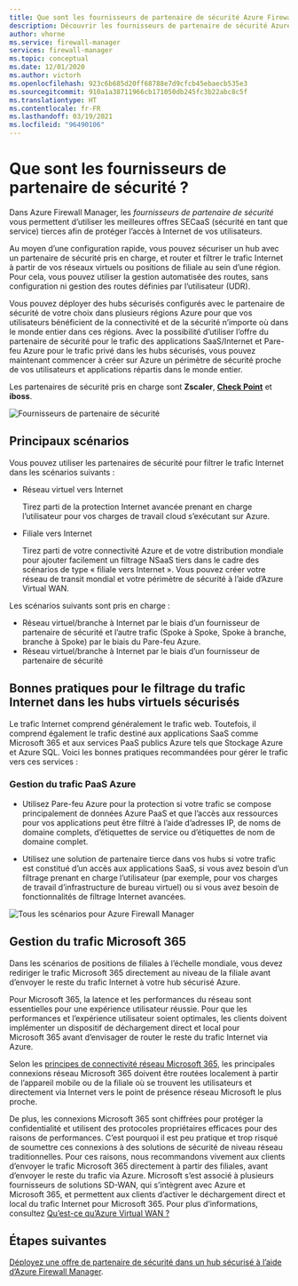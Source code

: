 ```yaml
---
title: Que sont les fournisseurs de partenaire de sécurité Azure Firewall Manager ?
description: Découvrir les fournisseurs de partenaire de sécurité Azure Firewall Manager
author: vhorne
ms.service: firewall-manager
services: firewall-manager
ms.topic: conceptual
ms.date: 12/01/2020
ms.author: victorh
ms.openlocfilehash: 923c6b685d20ff68788e7d9cfcb45ebaecb535e3
ms.sourcegitcommit: 910a1a38711966cb171050db245fc3b22abc8c5f
ms.translationtype: HT
ms.contentlocale: fr-FR
ms.lasthandoff: 03/19/2021
ms.locfileid: "96490106"
---
```

# <a name="what-are-security-partner-providers"></a>Que sont les fournisseurs de partenaire de sécurité ?

Dans Azure Firewall Manager, les *fournisseurs de partenaire de sécurité* vous permettent d’utiliser les meilleures offres SECaaS (sécurité en tant que service) tierces afin de protéger l’accès à Internet de vos utilisateurs.

Au moyen d’une configuration rapide, vous pouvez sécuriser un hub avec un partenaire de sécurité pris en charge, et router et filtrer le trafic Internet à partir de vos réseaux virtuels ou positions de filiale au sein d’une région. Pour cela, vous pouvez utiliser la gestion automatisée des routes, sans configuration ni gestion des routes définies par l’utilisateur (UDR).

Vous pouvez déployer des hubs sécurisés configurés avec le partenaire de sécurité de votre choix dans plusieurs régions Azure pour que vos utilisateurs bénéficient de la connectivité et de la sécurité n’importe où dans le monde entier dans ces régions. Avec la possibilité d’utiliser l’offre du partenaire de sécurité pour le trafic des applications SaaS/Internet et Pare-feu Azure pour le trafic privé dans les hubs sécurisés, vous pouvez maintenant commencer à créer sur Azure un périmètre de sécurité proche de vos utilisateurs et applications répartis dans le monde entier.

Les partenaires de sécurité pris en charge sont **Zscaler**, **[Check Point](check-point-overview.md)** et **iboss**.

![Fournisseurs de partenaire de sécurité](media/trusted-security-partners/trusted-security-partners.png)

## <a name="key-scenarios"></a>Principaux scénarios

Vous pouvez utiliser les partenaires de sécurité pour filtrer le trafic Internet dans les scénarios suivants :

- Réseau virtuel vers Internet

   Tirez parti de la protection Internet avancée prenant en charge l’utilisateur pour vos charges de travail cloud s’exécutant sur Azure.

- Filiale vers Internet

   Tirez parti de votre connectivité Azure et de votre distribution mondiale pour ajouter facilement un filtrage NSaaS tiers dans le cadre des scénarios de type « filiale vers Internet ». Vous pouvez créer votre réseau de transit mondial et votre périmètre de sécurité à l’aide d’Azure Virtual WAN.

Les scénarios suivants sont pris en charge :
- Réseau virtuel/branche à Internet par le biais d’un fournisseur de partenaire de sécurité et l’autre trafic (Spoke à Spoke, Spoke à branche, branche à Spoke) par le biais du Pare-feu Azure.
- Réseau virtuel/branche à Internet par le biais d’un fournisseur de partenaire de sécurité

## <a name="best-practices-for-internet-traffic-filtering-in-secured-virtual-hubs"></a>Bonnes pratiques pour le filtrage du trafic Internet dans les hubs virtuels sécurisés

Le trafic Internet comprend généralement le trafic web. Toutefois, il comprend également le trafic destiné aux applications SaaS comme Microsoft 365 et aux services PaaS publics Azure tels que Stockage Azure et Azure SQL. Voici les bonnes pratiques recommandées pour gérer le trafic vers ces services :

### <a name="handling-azure-paas-traffic"></a>Gestion du trafic PaaS Azure
 
- Utilisez Pare-feu Azure pour la protection si votre trafic se compose principalement de données Azure PaaS et que l’accès aux ressources pour vos applications peut être filtré à l’aide d’adresses IP, de noms de domaine complets, d’étiquettes de service ou d’étiquettes de nom de domaine complet.

- Utilisez une solution de partenaire tierce dans vos hubs si votre trafic est constitué d’un accès aux applications SaaS, si vous avez besoin d’un filtrage prenant en charge l’utilisateur (par exemple, pour vos charges de travail d’infrastructure de bureau virtuel) ou si vous avez besoin de fonctionnalités de filtrage Internet avancées.

![Tous les scénarios pour Azure Firewall Manager](media/trusted-security-partners/all-scenarios.png)

## <a name="handling-microsoft-365-traffic"></a>Gestion du trafic Microsoft 365

Dans les scénarios de positions de filiales à l’échelle mondiale, vous devez rediriger le trafic Microsoft 365 directement au niveau de la filiale avant d’envoyer le reste du trafic Internet à votre hub sécurisé Azure.

Pour Microsoft 365, la latence et les performances du réseau sont essentielles pour une expérience utilisateur réussie. Pour que les performances et l’expérience utilisateur soient optimales, les clients doivent implémenter un dispositif de déchargement direct et local pour Microsoft 365 avant d’envisager de router le reste du trafic Internet via Azure.

Selon les [principes de connectivité réseau Microsoft 365](/microsoft-365/enterprise/microsoft-365-network-connectivity-principles), les principales connexions réseau Microsoft 365 doivent être routées localement à partir de l’appareil mobile ou de la filiale où se trouvent les utilisateurs et directement via Internet vers le point de présence réseau Microsoft le plus proche.

De plus, les connexions Microsoft 365 sont chiffrées pour protéger la confidentialité et utilisent des protocoles propriétaires efficaces pour des raisons de performances. C’est pourquoi il est peu pratique et trop risqué de soumettre ces connexions à des solutions de sécurité de niveau réseau traditionnelles. Pour ces raisons, nous recommandons vivement aux clients d’envoyer le trafic Microsoft 365 directement à partir des filiales, avant d’envoyer le reste du trafic via Azure. Microsoft s’est associé à plusieurs fournisseurs de solutions SD-WAN, qui s’intègrent avec Azure et Microsoft 365, et permettent aux clients d’activer le déchargement direct et local du trafic Internet pour Microsoft 365. Pour plus d’informations, consultez [Qu’est-ce qu’Azure Virtual WAN ?](../virtual-wan/virtual-wan-about.md)

## <a name="next-steps"></a>Étapes suivantes

[Déployez une offre de partenaire de sécurité dans un hub sécurisé à l’aide d’Azure Firewall Manager](deploy-trusted-security-partner.md).
